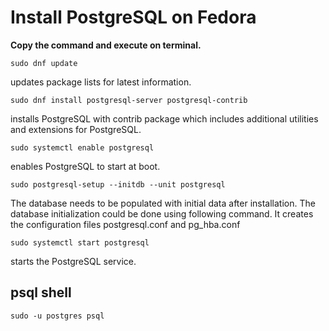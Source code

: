 # Install PostgreSQL on Fedora

**Copy the command and execute on terminal.**

```
sudo dnf update
```
updates package lists for latest information.

```
sudo dnf install postgresql-server postgresql-contrib
```
installs PostgreSQL with contrib package which includes additional utilities and extensions for PostgreSQL.

```
sudo systemctl enable postgresql
```
enables PostgreSQL to start at boot.

```
sudo postgresql-setup --initdb --unit postgresql
```
The database needs to be populated with initial data after installation. The database initialization could be done using following command. It creates the configuration files postgresql.conf and pg_hba.conf

```
sudo systemctl start postgresql
```
starts the PostgreSQL service.


## psql shell
```
sudo -u postgres psql
```
